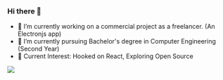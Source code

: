 ### Hi there 👋

- 🔭 I’m currently working on a commercial project as a freelancer. (An Electronjs app)
- 🌱 I’m currently pursuing Bachelor's degree in Computer Engineering (Second Year)
- 📖 Current Interest: Hooked on React, Exploring Open Source

<img src="https://github-readme-stats.vercel.app/api/top-langs/?username=anujjoshi63&count_private=true&theme=radical&layout=compact&hide=html&langs_count=10" align="center"/>
